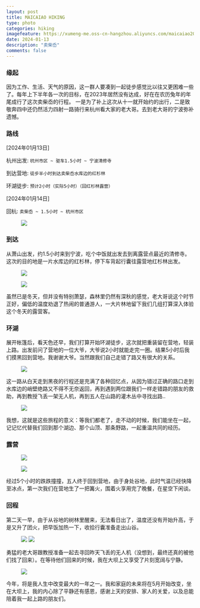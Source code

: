 ```yaml
---
layout: post
title: MAICAIAO HIKING
type: photo
categories: hiking
imagefeature: https://xumeng-me.oss-cn-hangzhou.aliyuncs.com/maicaiao2024/%E6%B9%96%E4%B8%AD%E6%96%B0%E6%9C%88.jpeg
date: 2024-01-13
description: "卖柴岙"
comments: false
---
```


### 缘起

因为工作、生活、天气的原因，这一群人要凑到一起徒步感觉比以往又更困难一些了。每年上下半年各一次的目标，在2023年居然没有达成，好在在农历兔年的年尾成行了这次卖柴岙的行程。
一是为了补上这次从十一就开始约的出行，二是致敬奔四中还仍然活力四射一路骑行来杭州看大家的老大哥。去到老大哥的宁波弥补遗憾。


### 路线

[2024年01月13日]

杭州出发:  ```杭州市区 ~ 驱车1.5小时 ~ 宁波清修寺```

到达营地: ```徒步半小时到达卖柴岙水库边的红杉林```

环湖徒步: ```预计2小时（实际5小时）（回红杉林露营）``` 

[2024年01月14日]

回杭: ```卖柴岙 ~ 1.5小时 ~ 杭州市区```


<figure>
	<a href="https://xumeng-me.oss-cn-hangzhou.aliyuncs.com/maicaiao2024/%E8%B7%AF%E7%BA%BF.jpeg">
		<img src="https://xumeng-me.oss-cn-hangzhou.aliyuncs.com/maicaiao2024/%E8%B7%AF%E7%BA%BF.jpeg">
	</a>
</figure>


### 到达

从萧山出发，约1.5小时来到宁波，吃个中饭就出发去到离露营点最近的清修寺。这次的目的地是一片水库边的红杉林，停下车背起行囊往露营地红杉林出发。


<figure>
	<a href="https://xumeng-me.oss-cn-hangzhou.aliyuncs.com/maicaiao2024/%E8%BF%9B%E5%85%A5.jpeg">
		<img src="https://xumeng-me.oss-cn-hangzhou.aliyuncs.com/maicaiao2024/%E8%BF%9B%E5%85%A5.jpeg">
	</a>
</figure>

<figure>
	<a href="https://xumeng-me.oss-cn-hangzhou.aliyuncs.com/maicaiao2024/%E5%B8%90%E7%AF%B7.jpeg">
		<img src="https://xumeng-me.oss-cn-hangzhou.aliyuncs.com/maicaiao2024/%E5%B8%90%E7%AF%B7.jpeg">
	</a>
</figure>


虽然已是冬天，但并没有特别萧瑟，森林里仍然有深秋的感觉，老大哥说这个时节正好，偏低的温度劝退了热闹的普通游人，一大片林地留下我们几组打算深入体验这个冬天的露营客。


### 环湖

展开帐篷后，看天色还早，我们打算开始环湖徒步，这次就把重装留在营地，轻装上路。出发前问了营地的一位大爷，大爷说2小时就能走完一圈。结果5小时后我们摸黑回到营地。我谢谢大爷。当然跟我们自己走错了路又有很大的关系。


<figure>
	<a href="https://xumeng-me.oss-cn-hangzhou.aliyuncs.com/maicaiao2024/%E6%94%80%E7%99%BB1.jpeg"><img src="https://xumeng-me.oss-cn-hangzhou.aliyuncs.com/maicaiao2024/%E6%94%80%E7%99%BB1.jpeg"></a>
</figure>

这一路从白天走到黑夜的行程还是充满了各种回忆点，从因为错过正确的路口走到水库边的峭壁绝路又不得不无奈返回，再到遇到两位跟我们一样走错路的朋友的救助，再到教授飞丢一架无人机，再到五人在山路的灌木丛中寻找出路..

<figure>
	<a href="https://xumeng-me.oss-cn-hangzhou.aliyuncs.com/maicaiao2024/%E6%B9%96%E4%B8%AD%E6%96%B0%E6%9C%88.jpeg">
		<img src="https://xumeng-me.oss-cn-hangzhou.aliyuncs.com/maicaiao2024/%E6%B9%96%E4%B8%AD%E6%96%B0%E6%9C%88.jpeg">
	</a>
</figure>

我想，这就是这些旅程的意义：等我们都老了，走不动的时候，我们能坐在一起，记记忆代替我们回到那个湖边、那个山顶、那条野路，一起重温共同的经历。


### 露营

<figure>
	<a href="https://xumeng-me.oss-cn-hangzhou.aliyuncs.com/maicaiao2024/%E6%98%9F%E7%A9%BA.jpeg">
		<img src="https://xumeng-me.oss-cn-hangzhou.aliyuncs.com/maicaiao2024/%E6%98%9F%E7%A9%BA.jpeg">
	</a>
</figure>

<figure>
	<a href="https://xumeng-me.oss-cn-hangzhou.aliyuncs.com/maicaiao2024/%E7%AF%9D%E7%81%AB.jpeg">
		<img src="https://xumeng-me.oss-cn-hangzhou.aliyuncs.com/maicaiao2024/%E7%AF%9D%E7%81%AB.jpeg">
	</a>
</figure>

经过5个小时的跌跌撞撞，五人终于回到营地，由于身处谷地，此时气温已经快降至冰点，第一次我们在营地生了一把篝火，围着火享用完了晚餐，在星空下闲谈。


### 回程

第二天一早，由于从谷地的树林里醒来，无法看日出了，温度还没有开始升高，于是又升了团火，把早饭加热一下，收拾行囊准备走出山谷。

<figure class="half">
	<a href="https://xumeng-me.oss-cn-hangzhou.aliyuncs.com/maicaiao2024/%E6%97%A9%E9%A5%AD1.jpeg"><img src="https://xumeng-me.oss-cn-hangzhou.aliyuncs.com/maicaiao2024/%E6%97%A9%E9%A5%AD1.jpeg"></a>
	<a href="https://xumeng-me.oss-cn-hangzhou.aliyuncs.com/maicaiao2024/%E6%97%A9%E9%A5%AD2.jpeg"><img src="https://xumeng-me.oss-cn-hangzhou.aliyuncs.com/maicaiao2024/%E6%97%A9%E9%A5%AD2.jpeg"></a>
</figure>


勇猛的老大哥跟教授准备一起去寻回昨天飞丢的无人机（没想到，最终还真的被他们找了回来）。在等待他们回来的时候，我在大坝上又享受了片刻宽阔与宁静。


<figure>
	<a href="https://xumeng-me.oss-cn-hangzhou.aliyuncs.com/maicaiao2024/%E5%A4%A7%E5%9D%9D.GIF">
		<img src="https://xumeng-me.oss-cn-hangzhou.aliyuncs.com/maicaiao2024/%E5%A4%A7%E5%9D%9D.GIF">
	</a>
</figure>


今年，将是我人生中改变最大的一年之一。我和家庭的未来将在5月开始改变，坐在大坝上，我的内心除了平静还有感恩，感谢上天的安排、家人的关爱，以及总能陪着我一起上路的朋友们。

